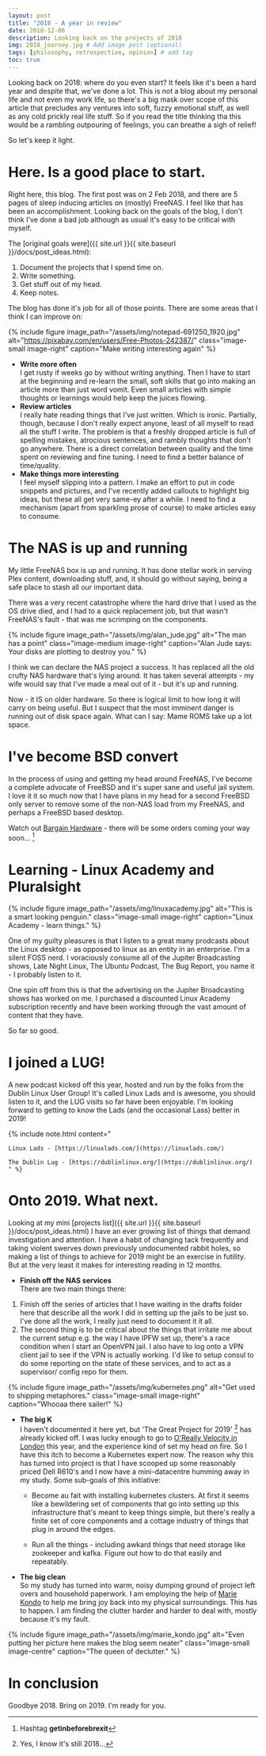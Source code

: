 ```yaml
---
layout: post
title: "2018 - A year in review"
date: 2018-12-06
description: Looking back on the projects of 2018
img: 2018_journey.jpg # Add image post (optional)
tags: [philosophy, retrospective, opinion] # add tag
toc: true
---
```


Looking back on 2018: where do you even start? It feels like it's been a hard year and despite that, we've done a lot. This is not a blog about my personal life and not even my work life, so there's a big mask over scope of this article that precludes any ventures into soft, fuzzy emotional stuff, as well as any cold prickly real life stuff. So if you read the title thinking tha this would be a rambling outpouring of feelings, you can breathe a sigh of relief!

So let's keep it light.

# Here. Is a good place to start.

Right here, this blog. The first post was on 2 Feb 2018, and there are 5 pages of sleep inducing articles on (mostly) FreeNAS. I feel like that has been an accomplishment. Looking back on the goals of the blog, I don't think I've done a bad job although as usual it's easy to be critical with myself.

The [original goals were]({{ site.url }}{{ site.baseurl }}/docs/post_ideas.html):

1. Document the projects that I spend time on.  
2. Write something.  
3. Get stuff out of my head.  
4. Keep notes.  

The blog has done it's job for all of those points. There are some areas that I think I can improve on:


  {% include figure image_path="/assets/img/notepad-691250_1920.jpg" alt="https://pixabay.com/en/users/Free-Photos-242387/" class="image-small image-right" caption="Make writing interesting again" %}

* __Write more often__  
I get rusty if weeks go by without writing anything. Then I have to start at the beginning and re-learn the small, soft skills that go into making an article more than just word vomit. Even small articles with simple thoughts or learnings would help keep the juices flowing.
* __Review articles__  
  I really hate reading things that I've just written. Which is ironic. Partially, though, because I don't really expect anyone, least of all myself to read all the stuff I write. The problem is that a freshly dropped article is full of spelling mistakes, atrocious sentences, and rambly thoughts that don't go anywhere. There is a direct correlation between quality and the time spent on reviewing and fine tuning. I need to find a better balance of time/quality.
* __Make things more interesting__  
 I feel myself slipping into a pattern. I make an effort to put in code snippets and pictures, and I've recently added callouts to highlight big ideas, but these all get very same-ey after a while. I need to find a mechanism (apart from sparkling prose of course) to make articles easy to consume.

# The NAS is up and running

My little FreeNAS box is up and running. It has done stellar work in serving Plex content, downloading stuff, and, it should go without saying, being a safe place to stash all our important data.

There was a very recent catastrophe where the hard drive that I used as the OS drive died, and I had to a quick replacement job, but that wasn't FreeNAS's fault - that was me scrimping on the components. 

{% include figure image_path="/assets/img/alan_jude.jpg" alt="The man has a point" class="image-medium image-right" caption="Alan Jude says: Your disks are plotting to destroy you." %}

I think we can declare the NAS project a success. It has replaced all the old crufty NAS hardware that's lying around. It has taken several attempts - my wife would say that I've made a meal out of it - but it's up and running. 

Now - it IS on older hardware. So there is logical limit to how long it will carry on being useful. But I suspect that the most imminent danger is running out of disk space again. What can I say: Mame ROMS take up a lot space.

# I've become BSD convert

In the process of using and getting my head around FreeNAS, I've become a complete advocate of FreeBSD and it's super sane and useful jail system. I love it it so much now that I have plans in my head for a second FreeBSD only server to remove some of the non-NAS load from my FreeNAS, and perhaps a FreeBSD based desktop.

Watch out [Bargain Hardware](http://www.bargainhardware.co.uk/) - there will be some orders coming your way soon... [^1]

# Learning - Linux Academy and Pluralsight

{% include figure image_path="/assets/img/linuxacademy.jpg" alt="This is a smart looking penguin." class="image-small image-right" caption="Linux Academy - learn things." %}

One of my guilty pleasures is that I listen to a great many prodcasts about the Linux desktop - as opposed to linux as an entity in an enterprise. I'm a silent FOSS nerd. I voraciously consume all of the Jupiter Broadcasting shows, Late Night Linux, The Ubuntu Podcast, The Bug Report, you name it - I probably listen to it.

One spin off from this is that the advertising on the Jupiter Broadcasting shows has worked on me. I purchased a discounted Linux Academy subscription recently and have been working through the vast amount of content that they have. 

So far so good.

# I joined a LUG!

A new podcast kicked off this year, hosted and run by the folks from the Dublin Linux User Group! It's called Linux Lads and is awesome, you should listen to it, and the LUG visits so far have been enjoyable. I'm looking forward to getting to know the Lads (and the occasional Lass) better in 2019! 

{% include note.html 
    content="
    
    Linux Lads - [https://linuxlads.com/](https://linuxlads.com/)
    
    The Dublin Lug - [https://dublinlinux.org/](https://dublinlinux.org/)
    " %}
    

# Onto 2019. What next.

Looking at my mini [projects list]({{ site.url }}{{ site.baseurl }}/docs/post_ideas.html) I have an ever growing list of things that demand investigation and attention. I have a habit of changing tack frequently and taking violent swerves down previously undocumented rabbit holes, so making a list of things to achieve for 2019 might be an exercise in futility. But at the very least it makes for interesting reading in 12 months.

* __Finish off the NAS services__  
There are two main things there: 
1. Finish off the series of articles that I have waiting in the drafts folder here that describe all the work I did in setting up the jails to be just so. I've done all the work, I really just need to document it it all. 
2. The second thing is to be critical about the things that irritate me about the current setup e.g. the way I have IPFW set up, there's a race condition when I start an OpenVPN jail. I also have to log onto a VPN client jail to see if the VPN is actually working. I'd like to setup consul to do some reporting on the state of these services, and to act as a supervisor/ config repo for them.

{% include figure image_path="/assets/img/kubernetes.png" alt="Get used to shipping metaphores." class="image-small image-right" caption="Whooaa there sailer!" %}

* __The big K__  
I haven't documented it here yet, but 'The Great Project for 2019' [^2] has already kicked off. I was lucky enough to go to [O'Really Velocity in London](https://conferences.oreilly.com/velocity/vl-eu-2018) this year, and the experience kind of set my head on fire. So I have this itch to become a Kubernetes expert now. The reason why this has turned into project is that I have scooped up some reasonably priced Dell R610's and I now have a mini-datacentre humming away in my study. Some sub-goals of this initiative:
  * Become au fait with installing kubernetes clusters. At first it seems like a bewildering set of components that go into setting up this infrastructure that's meant to keep things simple, but there's really a finite set of core components and a cottage industry of things that plug in around the edges. 
  
  * Run all the things - including awkard things that need storage like zookeeper and kafka. Figure out how to do that easily and repeatably. 

* __The big clean__  
So my study has turned into warm, noisy dumping ground of project left overs and household paperwork. I am employing the help of [Marie Kondo](https://konmari.com/) to help me bring joy back into my physical surroundings. This has to happen. I am finding the clutter harder and harder to deal with, mostly because it's my fault.

{% include figure image_path="/assets/img/marie_kondo.jpg" alt="Even putting her picture here makes the blog seem neater" class="image-small image-centre" caption="The queen of declutter." %}

# In conclusion

Goodbye 2018. Bring on 2019. I'm ready for you.

[^1]: Hashtag __getinbeforebrexit__
[^2]: Yes, I know it's still 2018...